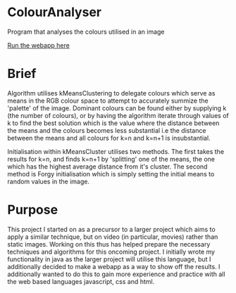 # ColourAnalyser
Program that analyses the colours utilised in an image

[Run the webapp here](https://ginga17.github.io/ColourAnalyser/)

# Brief

Algorithm utilises kMeansClustering to delegate colours which serve as means in the RGB colour space
to attempt to accurately summize the 'palette' of the image. 
Dominant colours can be found either by supplying k (the number of colours), or by having the algorithm
iterate through values of k to find the best solution which is the value where the distance between the means
and the colours becomes less substantial i.e the distance between the means and all colours for k=n and k=n+1 is insubstantial.

Initialisation within kMeansCluster utilises two methods. The first takes the results for k=n, and finds k=n+1 by 'splitting'
one of the means, the one which has the highest average distance from it's cluster. 
The second method is Forgy initialisation which is simply setting the initial means to random values in the image.

# Purpose

This project I started on as a precursor to a larger project which aims to apply a similar technique, but on video (in particular, 
movies) rather than static images. Working on this thus has helped prepare the necessary techniques and algorithms for this oncoming 
project. I initially wrote my functionality in java as the larger project will utilise this language, but I additionally decided to make
a webapp as a way to show off the results. I additionally wanted to do this to gain more experience and practice with all the web based
languages javascript, css and html.
